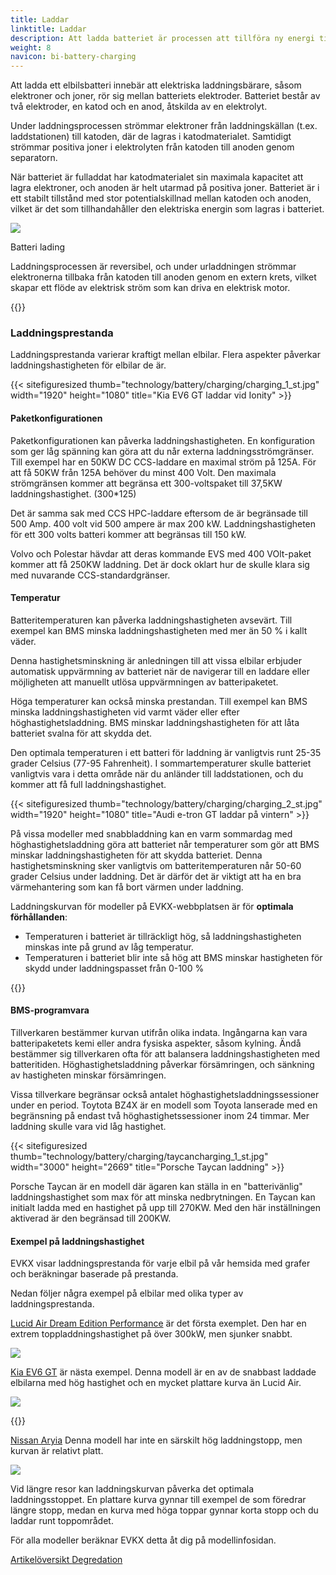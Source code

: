 ```yaml
---
title: Laddar
linktitle: Laddar
description: Att ladda batteriet är processen att tillföra ny energi till batteriet.
weight: 8
navicon: bi-battery-charging
---
```

<!-- markdownlint-disable MD033 -->
Att ladda ett elbilsbatteri innebär att elektriska laddningsbärare, såsom elektroner och joner, rör sig mellan batteriets elektroder. Batteriet består av två elektroder, en katod och en anod, åtskilda av en elektrolyt.

Under laddningsprocessen strömmar elektroner från laddningskällan (t.ex. laddstationen) till katoden, där de lagras i katodmaterialet. Samtidigt strömmar positiva joner i elektrolyten från katoden till anoden genom separatorn.

När batteriet är fulladdat har katodmaterialet sin maximala kapacitet att lagra elektroner, och anoden är helt utarmad på positiva joner. Batteriet är i ett stabilt tillstånd med stor potentialskillnad mellan katoden och anoden, vilket är det som tillhandahåller den elektriska energin som lagras i batteriet.

<figur>
<img src="batteryconceptcharging.drawio.svg" class="img-fluid mx-auto d-block">
<figcaption>
         <p class="lead text-center fw-semibold">
             Batteri lading
         </p>
     </figcaption>
</figur>

Laddningsprocessen är reversibel, och under urladdningen strömmar elektronerna tillbaka från katoden till anoden genom en extern krets, vilket skapar ett flöde av elektrisk ström som kan driva en elektrisk motor.

{{<evkxdisplayaddarticle />}}

### Laddningsprestanda

Laddningsprestanda varierar kraftigt mellan elbilar. Flera aspekter påverkar laddningshastigheten för elbilar de är.

{{< sitefiguresized thumb="technology/battery/charging/charging_1_st.jpg" width="1920" height="1080" title="Kia EV6 GT laddar vid Ionity" >}}

#### Paketkonfigurationen

Paketkonfigurationen kan påverka laddningshastigheten. En konfiguration som ger låg spänning kan göra att du når externa laddningsströmgränser. Till exempel har en 50KW DC CCS-laddare en maximal ström på 125A. För att få 50KW från 125A behöver du minst 400 Volt. Den maximala strömgränsen kommer att begränsa ett 300-voltspaket till 37,5KW laddningshastighet. (300*125)

Det är samma sak med CCS HPC-laddare eftersom de är begränsade till 500 Amp. 400 volt vid 500 ampere är max 200 kW. Laddningshastigheten för ett 300 volts batteri kommer att begränsas till 150 kW.

Volvo och Polestar hävdar att deras kommande EVS med 400 VOlt-paket kommer att få 250KW laddning. Det är dock oklart hur de skulle klara sig med nuvarande CCS-standardgränser.

#### Temperatur

Batteritemperaturen kan påverka laddningshastigheten avsevärt. Till exempel kan BMS minska laddningshastigheten med mer än 50 % i kallt väder.

Denna hastighetsminskning är anledningen till att vissa elbilar erbjuder automatisk uppvärmning av batteriet när de navigerar till en laddare eller möjligheten att manuellt utlösa uppvärmningen av batteripaketet.

Höga temperaturer kan också minska prestandan. Till exempel kan BMS minska laddningshastigheten vid varmt väder eller efter höghastighetsladdning. BMS minskar laddningshastigheten för att låta batteriet svalna för att skydda det.

Den optimala temperaturen i ett batteri för laddning är vanligtvis runt 25-35 grader Celsius (77-95 Fahrenheit). I sommartemperaturer skulle batteriet vanligtvis vara i detta område när du anländer till laddstationen, och du kommer att få full laddningshastighet.

{{< sitefiguresized thumb="technology/battery/charging/charging_2_st.jpg" width="1920" height="1080" title="Audi e-tron GT laddar på vintern" >}}

På vissa modeller med snabbladdning kan en varm sommardag med höghastighetsladdning göra att batteriet når temperaturer som gör att BMS minskar laddningshastigheten för att skydda batteriet. Denna hastighetsminskning sker vanligtvis om batteritemperaturen når 50-60 grader Celsius under laddning. Det är därför det är viktigt att ha en bra värmehantering som kan få bort värmen under laddning.

Laddningskurvan för modeller på EVKX-webbplatsen är för <b>optimala förhållanden</b>:

- Temperaturen i batteriet är tillräckligt hög, så laddningshastigheten minskas inte på grund av låg temperatur.
- Temperaturen i batteriet blir inte så hög att BMS minskar hastigheten för skydd under laddningspasset från 0-100 %

{{<evkxdisplayaddarticle />}}

#### BMS-programvara

Tillverkaren bestämmer kurvan utifrån olika indata. Ingångarna kan vara batteripaketets kemi eller andra fysiska aspekter, såsom kylning. Ändå bestämmer sig tillverkaren ofta för att balansera laddningshastigheten med batteritiden. Höghastighetsladdning påverkar försämringen, och sänkning av hastigheten minskar försämringen.

Vissa tillverkare begränsar också antalet höghastighetsladdningssessioner under en period. Toytota BZ4X är en modell som Toyota lanserade med en begränsning på endast två höghastighetssessioner inom 24 timmar. Mer laddning skulle vara vid låg hastighet.

{{< sitefiguresized thumb="technology/battery/charging/taycancharging_1_st.jpg" width="3000" height="2669" title="Porsche Taycan laddning" >}}

Porsche Taycan är en modell där ägaren kan ställa in en "batterivänlig" laddningshastighet som max för att minska nedbrytningen. En Taycan kan initialt ladda med en hastighet på upp till 270KW. Med den här inställningen aktiverad är den begränsad till 200KW.

#### Exempel på laddningshastighet

EVKX visar laddningsprestanda för varje elbil på vår hemsida med grafer och beräkningar baserade på prestanda.

Nedan följer några exempel på elbilar med olika typer av laddningsprestanda.

[Lucid Air Dream Edition Performance](/models/lucid/air/air_dream_edition_performance/chargingcurve/) är det första exemplet. Den har en extrem toppladdningshastighet på över 300kW, men sjunker snabbt.

<img src="/models/lucid/air/air_dream_edition_performance/chargingcurve.svg" class="img-fluid">

[Kia EV6 GT](/models/kia/ev6/ev6_gt/chargingcurve7/) är nästa exempel. Denna modell är en av de snabbast laddade elbilarna med hög hastighet och en mycket plattare kurva än Lucid Air.

<img src="/models/kia/ev6/ev6_gt/chargingcurve.svg" class="img-fluid">

{{<evkxdisplayaddarticle />}}

[Nissan Aryia](/models/nissan/ariya/ariya_87kwh_e-4orce/chargingcurve/) Denna modell har inte en särskilt hög laddningstopp, men kurvan är relativt platt.

<img src="/models/nissan/ariya/ariya_87kwh_e-4orce/chargingcurve.svg" class="img-fluid">

Vid längre resor kan laddningskurvan påverka det optimala laddningsstoppet. En plattare kurva gynnar till exempel de som föredrar längre stopp, medan en kurva med höga toppar gynnar korta stopp och du laddar runt toppområdet.

För alla modeller beräknar EVKX detta åt dig på modellinfosidan.

<div class="mt-3 mb-3">
    <a href="../" class="btn btn-outline-secondary">Artikelöversikt <i class="bi-card-list"></i></a>
    <a href="../degredation/" class="btn btn-primary float-end">Degredation <i class="bi-arrow-right-circle"></i></a>
</div>
